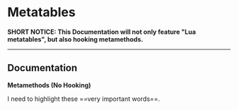 # Metatables

**SHORT NOTICE: This Documentation will not only feature "Lua metatables", but also hooking metamethods.**

------

## Documentation

**Metamethods (No Hooking)**

I need to highlight these ==very important words==.
